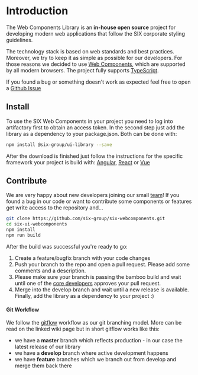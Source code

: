 # Introduction

The Web Components Library is an **in-house open source** project for developing modern web applications that
follow the SIX corporate styling guidelines.

The technology stack is based on web standards and best practices. Moreover, we try to keep it as simple
as possible for our developers. For those reasons we decided to use [Web Components](https://en.wikipedia.org/wiki/Web_Components),
which are supported by all modern browsers. The project fully supports [TypeScript](https://www.typescriptlang.org).

If you found a bug or something doesn't work as expected feel free to open a [Github Issue](TODO)

## Install

To use the SIX Web Components in your project you need to log into artifactory first to obtain an access token.
In the second step just add the library as a dependency to your package.json. Both can be done with:

```bash
npm install @six-group/ui-library --save
```

After the download is finished just follow the instructions for the specific framework your project is build with:
[Angular](angular.html), [React](react.html) or [Vue](vue.html)

## Contribute

We are very happy about new developers joining our small [team](aboutus.html)! If you found a bug in our code or want to contribute
some components or features get write access to the repository and...

```bash
git clone https://github.com/six-group/six-webcomponents.git
cd six-ui-webcomponents
npm install
npm run build
```

After the build was successful you're ready to go:

1. Create a feature/bugfix branch with your code changes
2. Push your branch to the repo and open a pull request. Please add some comments and a description.
3. Please make sure your branch is passing the bamboo build and wait until one of the [core developers](aboutus.html#core-development) approves your pull request.
4. Merge into the develop branch and wait until a new release is available. Finally, add the library as a dependency to your project :)

#### Git Workflow

We follow the [gitflow](https://www.atlassian.com/de/git/tutorials/comparing-workflows/gitflow-workflow) workflow
as our git branching model. More can be read on the linked wiki page but in short gitflow works like this:

- we have a **master** branch which reflects production - in our case the latest release of our library
- we have a **develop** branch where active development happens
- we have **feature** branches which we branch out from develop and merge them back there
